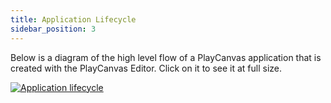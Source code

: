 ```yaml
---
title: Application Lifecycle
sidebar_position: 3
---
```


Below is a diagram of the high level flow of a PlayCanvas application that is created with the PlayCanvas Editor. Click on it to see it at full size.

[![Application lifecycle](/img/user-manual/scripting/application-lifecycle.png)](/img/user-manual/scripting/application-lifecycle.png)
